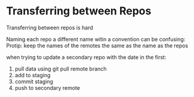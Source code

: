 # Transferring between Repos
 
Transferring between repos is hard

Naming each repo a different name witin a 
convention can be confusing:
Protip: keep the names of the remotes
the same as the name as the repos

when trying to update a secondary repo with the date in the first:
1) pull data using git pull remote branch
2) add to staging
3) commit staging
4) push to secondary remote


